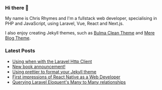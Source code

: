### Hi there 👋

My name is Chris Rhymes and I'm a fullstack web developer, specialising in PHP and JavaScript, using Laravel, Vue, React and Next.js.

I also enjoy creating Jekyll themes, such as [Bulma Clean Theme](https://github.com/chrisrhymes/bulma-clean-theme) and [Mere Blog Theme](https://github.com/chrisrhymes/mere-blog-theme). 

<!--
**chrisrhymes/chrisrhymes** is a ✨ _special_ ✨ repository because its `README.md` (this file) appears on your GitHub profile.

Here are some ideas to get you started:

- 🔭 I’m currently working on ...
- 🌱 I’m currently learning ...
- 👯 I’m looking to collaborate on ...
- 🤔 I’m looking for help with ...
- 💬 Ask me about ...
- 📫 How to reach me: ...
- 😄 Pronouns: ...
- ⚡ Fun fact: ...
-->

### Latest Posts

<!--START_SECTION:feed-->
* [Using when with the Laravel Http Client](https:&#x2F;&#x2F;www.csrhymes.com&#x2F;2024&#x2F;01&#x2F;28&#x2F;using-when-with-laravel-http-client.html)
* [New book announcement!](https:&#x2F;&#x2F;www.csrhymes.com&#x2F;2024&#x2F;01&#x2F;07&#x2F;the-little-astwick-mysteries-trouble-in-the-church.html)
* [Using prettier to format your Jekyll theme](https:&#x2F;&#x2F;www.csrhymes.com&#x2F;2023&#x2F;11&#x2F;30&#x2F;formatting-your-jekyll-theme-with-prettier.html)
* [First impressions of React Native as a Web Developer](https:&#x2F;&#x2F;www.csrhymes.com&#x2F;2023&#x2F;11&#x2F;19&#x2F;first-impressions-of-react-native.html)
* [Querying Laravel Eloquent&#39;s Many to Many relationships](https:&#x2F;&#x2F;www.csrhymes.com&#x2F;2023&#x2F;11&#x2F;01&#x2F;querying-many-to-many-relationships.html)
<!--END_SECTION:feed-->